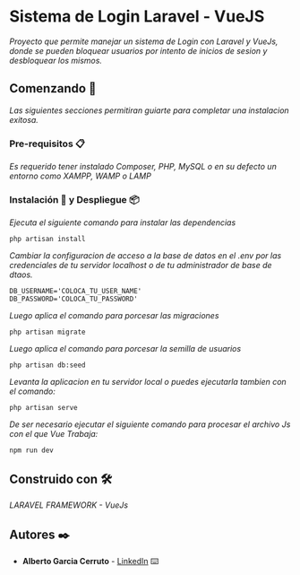 # Sistema de Login Laravel - VueJS

_Proyecto que permite manejar un sistema de Login con Laravel y VueJs, donde se pueden bloquear usuarios por intento de inicios de sesion y desbloquear los mismos._

## Comenzando 🚀

_Las siguientes secciones permitiran guiarte para completar una instalacion exitosa._


### Pre-requisitos 📋

_Es requerido tener instalado Composer, PHP, MySQL o en su defecto un entorno como XAMPP, WAMP o LAMP_


### Instalación 🔧 y Despliegue 📦

_Ejecuta el siguiente comando para instalar las dependencias_

```
php artisan install
```

_Cambiar la configuracion de acceso a la base de datos en el .env por las credenciales de tu servidor localhost o de tu administrador de base de dtaos._

```
DB_USERNAME='COLOCA_TU_USER_NAME'
DB_PASSWORD='COLOCA_TU_PASSWORD'
```

_Luego aplica el comando para porcesar las migraciones_

```
php artisan migrate
```

_Luego aplica el comando para porcesar la semilla de usuarios_
```
php artisan db:seed
```
_Levanta la aplicacion en tu servidor local o puedes ejecutarla tambien con el comando:_

```
php artisan serve
```

_De ser necesario ejecutar el siguiente comando para procesar el archivo Js con el que Vue Trabaja:_

```
npm run dev
```


## Construido con 🛠️

_LARAVEL FRAMEWORK - VueJs_

## Autores ✒️


* **Alberto Garcia Cerruto** - [LinkedIn](https://www.linkedin.com/in/alberto-garcia-cerruto/) ⌨️


